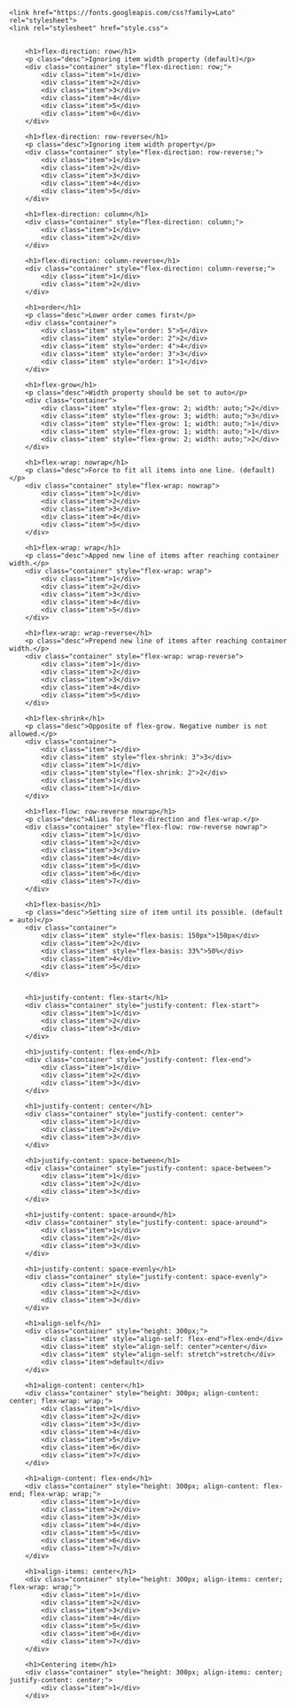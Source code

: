 
    <link href="https://fonts.googleapis.com/css?family=Lato" rel="stylesheet">
    <link rel="stylesheet" href="style.css">


        <h1>flex-direction: row</h1>
        <p class="desc">Ignoring item width property (default)</p>
        <div class="container" style="flex-direction: row;">
            <div class="item">1</div>
            <div class="item">2</div>
            <div class="item">3</div>
            <div class="item">4</div>
            <div class="item">5</div>
            <div class="item">6</div>
        </div>
        
        <h1>flex-direction: row-reverse</h1>
        <p class="desc">Ignoring item width property</p>
        <div class="container" style="flex-direction: row-reverse;">
            <div class="item">1</div>
            <div class="item">2</div>
            <div class="item">3</div>
            <div class="item">4</div>
            <div class="item">5</div>
        </div>
        
        <h1>flex-direction: column</h1>
        <div class="container" style="flex-direction: column;">
            <div class="item">1</div>
            <div class="item">2</div>
        </div>

        <h1>flex-direction: column-reverse</h1>
        <div class="container" style="flex-direction: column-reverse;">
            <div class="item">1</div>
            <div class="item">2</div>
        </div>

        <h1>order</h1>
        <p class="desc">Lower order comes first</p>
        <div class="container">
            <div class="item" style="order: 5">5</div>
            <div class="item" style="order: 2">2</div>
            <div class="item" style="order: 4">4</div>
            <div class="item" style="order: 3">3</div>
            <div class="item" style="order: 1">1</div>
        </div>

        <h1>flex-grow</h1>
        <p class="desc">Width property should be set to auto</p>
        <div class="container">
            <div class="item" style="flex-grow: 2; width: auto;">2</div>
            <div class="item" style="flex-grow: 3; width: auto;">3</div>
            <div class="item" style="flex-grow: 1; width: auto;">1</div>
            <div class="item" style="flex-grow: 1; width: auto;">1</div>
            <div class="item" style="flex-grow: 2; width: auto;">2</div>
        </div>

        <h1>flex-wrap: nowrap</h1>
        <p class="desc">Force to fit all items into one line. (default)</p>
        <div class="container" style="flex-wrap: nowrap">
            <div class="item">1</div>
            <div class="item">2</div>
            <div class="item">3</div>
            <div class="item">4</div>
            <div class="item">5</div>
        </div>
        
        <h1>flex-wrap: wrap</h1>
        <p class="desc">Apped new line of items after reaching container width.</p>
        <div class="container" style="flex-wrap: wrap">
            <div class="item">1</div>
            <div class="item">2</div>
            <div class="item">3</div>
            <div class="item">4</div>
            <div class="item">5</div>
        </div>
        
        <h1>flex-wrap: wrap-reverse</h1>
        <p class="desc">Prepend new line of items after reaching container width.</p>
        <div class="container" style="flex-wrap: wrap-reverse">
            <div class="item">1</div>
            <div class="item">2</div>
            <div class="item">3</div>
            <div class="item">4</div>
            <div class="item">5</div>
        </div>
        
        <h1>flex-shrink</h1>
        <p class="desc">Opposite of flex-grow. Negative number is not allowed.</p>
        <div class="container">
            <div class="item">1</div>
            <div class="item" style="flex-shrink: 3">3</div>
            <div class="item">1</div>
            <div class="item"style="flex-shrink: 2">2</div>
            <div class="item">1</div>
            <div class="item">1</div>
        </div>
        
        <h1>flex-flow: row-reverse nowrap</h1>
        <p class="desc">Alias for flex-direction and flex-wrap.</p>
        <div class="container" style="flex-flow: row-reverse nowrap">
            <div class="item">1</div>
            <div class="item">2</div>
            <div class="item">3</div>
            <div class="item">4</div>
            <div class="item">5</div>
            <div class="item">6</div>
            <div class="item">7</div>
        </div>

        <h1>flex-basis</h1>
        <p class="desc">Setting size of item until its possible. (default = auto)</p>
        <div class="container">
            <div class="item" style="flex-basis: 150px">150px</div>
            <div class="item">2</div>
            <div class="item" style="flex-basis: 33%">50%</div>
            <div class="item">4</div>
            <div class="item">5</div>
        </div>


        <h1>justify-content: flex-start</h1>
        <div class="container" style="justify-content: flex-start">
            <div class="item">1</div>
            <div class="item">2</div>
            <div class="item">3</div>
        </div>

        <h1>justify-content: flex-end</h1>
        <div class="container" style="justify-content: flex-end">
            <div class="item">1</div>
            <div class="item">2</div>
            <div class="item">3</div>
        </div>
        
        <h1>justify-content: center</h1>
        <div class="container" style="justify-content: center">
            <div class="item">1</div>
            <div class="item">2</div>
            <div class="item">3</div>
        </div>
        
        <h1>justify-content: space-between</h1>
        <div class="container" style="justify-content: space-between">
            <div class="item">1</div>
            <div class="item">2</div>
            <div class="item">3</div>
        </div>
        
        <h1>justify-content: space-around</h1>
        <div class="container" style="justify-content: space-around">
            <div class="item">1</div>
            <div class="item">2</div>
            <div class="item">3</div>
        </div>
        
        <h1>justify-content: space-evenly</h1>
        <div class="container" style="justify-content: space-evenly">
            <div class="item">1</div>
            <div class="item">2</div>
            <div class="item">3</div>
        </div>
        
        <h1>align-self</h1>
        <div class="container" style="height: 300px;">
            <div class="item" style="align-self: flex-end">flex-end</div>
            <div class="item" style="align-self: center">center</div>
            <div class="item" style="align-self: stretch">stretch</div>
            <div class="item">default</div>
        </div>

        <h1>align-content: center</h1>
        <div class="container" style="height: 300px; align-content: center; flex-wrap: wrap;">
            <div class="item">1</div>
            <div class="item">2</div>
            <div class="item">3</div>
            <div class="item">4</div>
            <div class="item">5</div>
            <div class="item">6</div>
            <div class="item">7</div>
        </div>
        
        <h1>align-content: flex-end</h1>
        <div class="container" style="height: 300px; align-content: flex-end; flex-wrap: wrap;">
            <div class="item">1</div>
            <div class="item">2</div>
            <div class="item">3</div>
            <div class="item">4</div>
            <div class="item">5</div>
            <div class="item">6</div>
            <div class="item">7</div>
        </div>

        <h1>align-items: center</h1>
        <div class="container" style="height: 300px; align-items: center; flex-wrap: wrap;">
            <div class="item">1</div>
            <div class="item">2</div>
            <div class="item">3</div>
            <div class="item">4</div>
            <div class="item">5</div>
            <div class="item">6</div>
            <div class="item">7</div>
        </div>

        <h1>Centering item</h1>
        <div class="container" style="height: 300px; align-items: center; justify-content: center;">
            <div class="item">1</div>
        </div>
